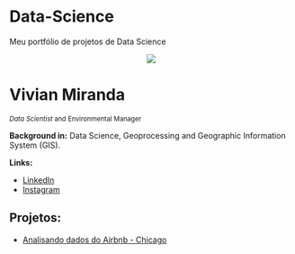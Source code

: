 # Data-Science 
Meu portfólio de projetos de Data Science


<p align="center">
  <img src="file:https://github.com/vivianmiranda-py/Data-Science/blob/master/Azul%20Ilustrado%20Tecnologia%20Geral%20LinkedIn%20Banner.png?raw=true">
</p>

# Vivian Miranda
<sub>*Data Scientist* and Environmental Manager</sub>


**Background in:** Data Science, Geoprocessing and Geographic Information System (GIS).

**Links:**

* [LinkedIn](https://www.linkedin.com/in/vivian-miranda-9821571a6/)
* [Instagram](https://www.instagram.com/vivianmiranda.ds/?hl=pt-br)


## Projetos:
* [Analisando dados do Airbnb - Chicago](https://github.com/vivianmiranda-py/Data-Science/blob/master/Analisando_Dados_Airbnb_chicago%20(1).ipynb)

